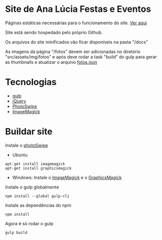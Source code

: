 # Site de Ana Lúcia Festas e Eventos
Páginas estáticas necessárias para o funcionamento do site. [Ver aqui](https://analuciafestaseeventos.com.br/)


Site está sendo hospedado pelo próprio Github.

Os arquivos do site minificados vão ficar disponíveis na pasta "/docs"

As imagens da página "/fotos" devem ser adicionadas no diretório "src/assets/img/fotos" e após deve rodar a task "build" do gulp para gerar as thumbnails e atualizar o arquivo [fotos.json](google.com)

# Tecnologias
* [gulp](https://gulpjs.com/)
* [jQuery](https://jquery.com/)
* [PhotoSwipe](https://photoswipe.com/)
* [ImageMagick](https://imagemagick.org/script/download.php)

# Buildar site
Instale o [photoSwipe](https://photoswipe.com/)

* Ubuntu 
```
apt-get install imagemagick
apt-get install graphicsmagick
```

* Windows: Instale o [ImageMagick](https://imagemagick.org/script/download.php) e o [GraphicsMagick](ftp://ftp.graphicsmagick.org/pub/GraphicsMagick/windows/)


Instale o gulp globalmente

```
npm install --global gulp-cli
```

Instale as dependências do npm
```
npm install
```

Agora é só rodar o gulp
```
gulp build
```